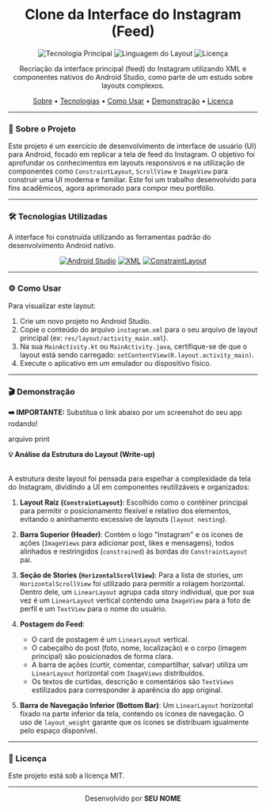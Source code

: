 <div align="center">
  <h1>
    Clone da Interface do Instagram (Feed)
  </h1>
</div>

<p align="center">
  <img alt="Tecnologia Principal" src="https://img.shields.io/badge/Android-3DDC84?style=for-the-badge&logo=android&logoColor=white">
  <img alt="Linguagem do Layout" src="https://img.shields.io/badge/XML-d9534f?style=for-the-badge&logo=android-studio&logoColor=white">
  <img alt="Licença" src="https://img.shields.io/github/license/vrsmarcos26/instagram-clone-ui?style=for-the-badge&color=blue">
</p>

<p align="center">
  Recriação da interface principal (feed) do Instagram utilizando XML e componentes nativos do Android Studio, como parte de um estudo sobre layouts complexos.
</p>

<p align="center">
  <a href="#-sobre-o-projeto">Sobre</a> •
  <a href="#-tecnologias-utilizadas">Tecnologias</a> •
  <a href="#-como-usar">Como Usar</a> •
  <a href="#-demonstração">Demonstração</a> •
  <a href="#-licença">Licença</a>
</p>

---

### 🎯 Sobre o Projeto

Este projeto é um exercício de desenvolvimento de interface de usuário (UI) para Android, focado em replicar a tela de feed do Instagram. O objetivo foi aprofundar os conhecimentos em layouts responsivos e na utilização de componentes como `ConstraintLayout`, `ScrollView` e `ImageView` para construir uma UI moderna e familiar. Este foi um trabalho desenvolvido para fins acadêmicos, agora aprimorado para compor meu portfólio.

---

### 🛠️ Tecnologias Utilizadas

A interface foi construída utilizando as ferramentas padrão do desenvolvimento Android nativo.

<p align="center">
  <a href="#"><img src="https://img.shields.io/badge/Android_Studio-3DDC84?style=for-the-badge&logo=android-studio&logoColor=white" alt="Android Studio"></a>
  <a href="#"><img src="https://img.shields.io/badge/XML-d9534f?style=for-the-badge&logo=android-studio&logoColor=white" alt="XML"></a>
  <a href="#"><img src="https://img.shields.io/badge/ConstraintLayout-448AFF?style=for-the-badge" alt="ConstraintLayout"></a>
</p>

---

### ⚙️ Como Usar

Para visualizar este layout:
1.  Crie um novo projeto no Android Studio.
2.  Copie o conteúdo do arquivo `instagram.xml` para o seu arquivo de layout principal (ex: `res/layout/activity_main.xml`).
3.  Na sua `MainActivity.kt` ou `MainActivity.java`, certifique-se de que o layout está sendo carregado: `setContentView(R.layout.activity_main)`.
4.  Execute o aplicativo em um emulador ou dispositivo físico.

---

### 🎬 Demonstração

**➡️ IMPORTANTE:** Substitua o link abaixo por um screenshot do seu app rodando!

arquivo print

<summary><strong>💡 Análise da Estrutura do Layout (Write-up)</strong></summary>
<br>

A estrutura deste layout foi pensada para espelhar a complexidade da tela do Instagram, dividindo a UI em componentes reutilizáveis e organizados:

1.  **Layout Raiz (`ConstraintLayout`)**: Escolhido como o contêiner principal para permitir o posicionamento flexível e relativo dos elementos, evitando o aninhamento excessivo de layouts (`layout nesting`).

2.  **Barra Superior (Header)**: Contém o logo "Instagram" e os ícones de ações (`ImageViews` para adicionar post, likes e mensagens), todos alinhados e restringidos (`constrained`) às bordas do `ConstraintLayout` pai.

3.  **Seção de Stories (`HorizontalScrollView`)**: Para a lista de stories, um `HorizontalScrollView` foi utilizado para permitir a rolagem horizontal. Dentro dele, um `LinearLayout` agrupa cada story individual, que por sua vez é um `LinearLayout` vertical contendo uma `ImageView` para a foto de perfil e um `TextView` para o nome do usuário.

4.  **Postagem do Feed**:
    -   O card de postagem é um `LinearLayout` vertical.
    -   O cabeçalho do post (foto, nome, localização) e o corpo (imagem principal) são posicionados de forma clara.
    -   A barra de ações (curtir, comentar, compartilhar, salvar) utiliza um `LinearLayout` horizontal com `ImageViews` distribuídos.
    -   Os textos de curtidas, descrição e comentários são `TextViews` estilizados para corresponder à aparência do app original.

5.  **Barra de Navegação Inferior (Bottom Bar)**: Um `LinearLayout` horizontal fixado na parte inferior da tela, contendo os ícones de navegação. O uso de `layout_weight` garante que os ícones se distribuam igualmente pelo espaço disponível.


---

### 📝 Licença

Este projeto está sob a licença MIT.

<hr>

<p align="center">
  Desenvolvido por <b>SEU NOME</b>
</p>
